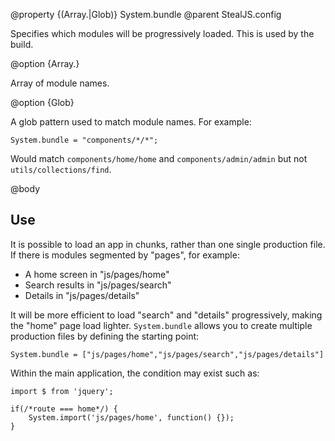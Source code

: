 @property {(Array.<moduleName>|Glob)} System.bundle
@parent StealJS.config

Specifies which modules will be progressively loaded.  This is 
used by the build.

@option {Array.<moduleName>}

Array of module names.

@option {Glob}

A glob pattern used to match module names. For example:

    System.bundle = "components/*/*";

Would match `components/home/home` and `components/admin/admin` but not `utils/collections/find`.

@body

## Use

It is possible to load an app in chunks, rather than one single production file. If there is modules segmented by "pages", for example:

- A home screen in "js/pages/home"
- Search results in "js/pages/search"
- Details in "js/pages/details"

It will be more efficient to load "search" and "details" progressively, making the "home" page load lighter. `System.bundle` allows you to create multiple production files by defining the starting point:

    System.bundle = ["js/pages/home","js/pages/search","js/pages/details"]

Within the main application, the condition may exist such as:

```
import $ from 'jquery';

if(/*route === home*/) {
	System.import('js/pages/home', function() {});
}
```

